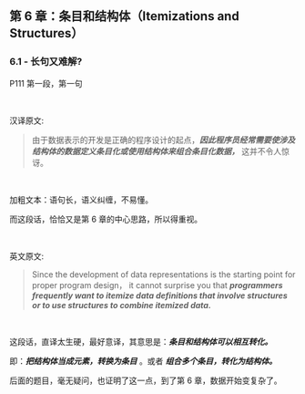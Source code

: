 ## 第 6 章：条目和结构体（Itemizations and Structures）

### 6.1 - 长句又难解?

P111 第一段，第一句  

<br>

汉译原文:

>由于数据表示的开发是正确的程序设计的起点，***因此程序员经常需要使涉及结构体的数据定义条目化或使用结构体来组合条目化数据，*** 这并不令人惊讶。
>
<br>

加粗文本：语句长，语义纠缠，不易懂。

而这段话，恰恰又是第 6 章的中心思路，所以得重视。

<br>

英文原文:  
>
>Since the development of data representations is the starting point for proper program design， it cannot surprise you that ***programmers frequently want to itemize data definitions that involve structures or to use structures to combine itemized data.***
>

<br>

这段话，直译太生硬，最好意译，其意思是：***条目和结构体可以相互转化。*** 

即：***把结构体当成元素，转换为条目*** 。或者 ***组合多个条目，转化为结构体。***

后面的题目，毫无疑问，也证明了这一点，到了第 6 章，数据开始变复杂了。   
